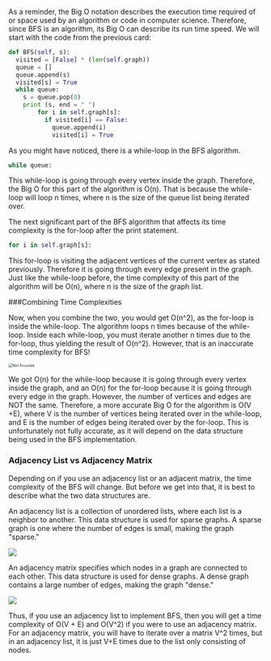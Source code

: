 <!--title={Big O of BFS}-->

<!--concepts{Breadth First Search}-->

<!--badges={Algorithmns: 20}--> 

As a reminder, the Big O notation describes the execution time required of or space used by an algorithm or code in computer science. Therefore, since BFS is an algorithm, its Big O can describe its run time speed. We will start with the code from the previous card: 

```python
def BFS(self, s): 
  visited = [False] * (len(self.graph)) 
  queue = [] 
  queue.append(s) 
  visited[s] = True
  while queue:  
	s = queue.pop(0) 
	print (s, end = " ")
        for i in self.graph[s]: 
          if visited[i] == False: 
            queue.append(i) 
            visited[i] = True
```

As you might have noticed, there is a while-loop in the BFS algorithm.

 ```python
while queue:
 ```

This while-loop is going through every vertex inside the graph. Therefore, the Big O for this part of the algorithm is O(n). That is because the while-loop will loop n times, where n is the size of the queue list being iterated over. 

The next significant part of the BFS algorithm that affects its time complexity is the for-loop after the print statement. 

```python
for i in self.graph[s]:
```

This for-loop is visiting the adjacent vertices of the current vertex as stated previously.  Therefore it is going through every edge present in the graph. Just like the while-loop before, the time complexity of this part of the algorithm will be O(n), where n is the size of the graph list.

###Combining Time Complexities

Now, when you combine the two, you would get O(n^2), as the for-loop is inside the while-loop. The algorithm loops n times because of the while-loop. Inside each while-loop, you must iterate another n times due to the for-loop, thus yielding the result of O(n^2). However, that is an inaccurate time complexity for BFS! 

<img src="https://qmaxima.com/uploads/3/4/7/1/34719252/2487755_orig.png" alt="Not Accurate" style="zoom:50%;" />

We got O(n) for the while-loop because it is going through every vertex inside the graph, and an O(n) for the for-loop because it is going through every edge in the graph. However, the number of vertices and edges are NOT the same. Therefore, a more accurate Big O for the algorithm is O(V +E), where V is the number of vertices being iterated over in the while-loop, and E is the number of edges being iterated over by the for-loop. This is unfortunately not fully accurate, as it will depend on the data structure being used in the BFS implementation.

### Adjacency List vs Adjacency Matrix

Depending on if you use an adjacency list or an adjacent matrix, the time complexity of the BFS will change. But before we get into that, it is best to describe what the two data structures are.

 An adjacency list is a collection of unordered lists, where each list is a neighbor to another. This data structure is used for sparse graphs. A sparse graph is one where the number of edges is small, making the graph "sparse." 

![](https://2.bp.blogspot.com/-E84bqwhejuY/Ux5EPUYap5I/AAAAAAAACLk/aIhItchwT34/s1600/Adjacency+List+Representation+of+Graph.JPG)

An adjacency matrix specifies which nodes in a graph are connected to each other. This data structure is used for dense graphs. A dense graph contains a large number of edges, making the graph "dense."

![](https://www.codesdope.com/staticroot/images/algorithm/graph12.png)

Thus, if you use an adjacency list to implement BFS, then you will get a time complexity of O(V + E) and O(V^2) if you were to use an adjacency matrix. For an adjacency matrix, you will have to iterate over a matrix V^2 times, but in an adjacency list, it is just V+E times due to the list only consisting of nodes. 